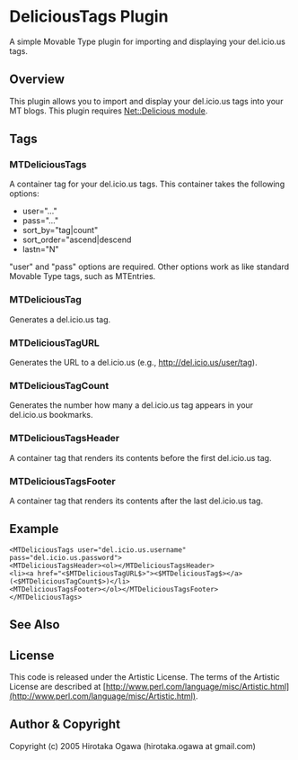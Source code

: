 # DeliciousTags Plugin

A simple Movable Type plugin for importing and displaying your del.icio.us tags.

## Overview

This plugin allows you to import and display your del.icio.us tags into your MT blogs. This plugin requires [Net::Delicious module](http://search.cpan.org/~ascope/Net-Delicious/).

## Tags

### MTDeliciousTags

A container tag for your del.icio.us tags. This container takes the following options:

 * user="..."
 * pass="..."
 * sort_by="tag|count"
 * sort_order="ascend|descend
 * lastn="N"

"user" and "pass" options are required. Other options work as like standard Movable Type tags, such as MTEntries.

### MTDeliciousTag

Generates a del.icio.us tag.

### MTDeliciousTagURL

Generates the URL to a del.icio.us (e.g., http://del.icio.us/user/tag).

### MTDeliciousTagCount

Generates the number how many a del.icio.us tag appears in your del.icio.us bookmarks.

### MTDeliciousTagsHeader

A container tag that renders its contents before the first del.icio.us tag.

### MTDeliciousTagsFooter

A container tag that renders its contents after the last del.icio.us tag.

## Example

    <MTDeliciousTags user="del.icio.us.username" pass="del.icio.us.password">
    <MTDeliciousTagsHeader><ol></MTDeliciousTagsHeader>
    <li><a href="<$MTDeliciousTagURL$>"><$MTDeliciousTag$></a> (<$MTDeliciousTagCount$>)</li>
    <MTDeliciousTagsFooter></ol></MTDeliciousTagsFooter>
    </MTDeliciousTags>

## See Also

## License

This code is released under the Artistic License. The terms of the Artistic License are described at [http://www.perl.com/language/misc/Artistic.html](http://www.perl.com/language/misc/Artistic.html).

## Author & Copyright

Copyright (c) 2005 Hirotaka Ogawa (hirotaka.ogawa at gmail.com)
